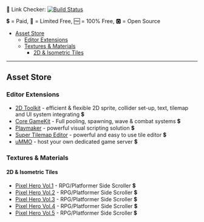 :checkered_flag: Link Checker: [![Build Status](https://travis-ci.org/Kavex/Unity3D-Resources.svg?branch=master)](https://travis-ci.org/Kavex/Unity3D-Resources)

:heavy_dollar_sign: = Paid,
:triangular_flag_on_post: = Limited Free,
:free: = 100% Free,
:o2: = Open Source


- [Asset Store](#asset-store)
  - [Editor Extensions](#editor-extensions)
  - [Textures & Materials](#textures-materials)
    - [2D & Isometric Tiles](#2d-isometric-tiles)
  
  
--------

Asset Store
--------

### Editor Extensions

* [2D Toolkit](https://www.assetstore.unity3d.com/en/#!/content/908) -  efficient & flexible 2D sprite, collider set-up, text, tilemap and UI system integrating :heavy_dollar_sign:
* [Core GameKit](https://www.assetstore.unity3d.com/en/#!/content/6640) - Full pooling, spawning, wave & combat systems :heavy_dollar_sign:
* [Playmaker](https://www.assetstore.unity3d.com/en/#!/content/368) - powerful visual scripting solution :heavy_dollar_sign:
* [Super Tilemap Editor](https://www.assetstore.unity3d.com/en/#!/content/56339) -  powerful and easy to use tile editor :heavy_dollar_sign:
* [uMMO](https://www.assetstore.unity3d.com/en/#!/content/13867) - host your own dedicated game server :heavy_dollar_sign:

### Textures & Materials

#### 2D & Isometric Tiles

* [Pixel Hero Vol.1](https://www.assetstore.unity3d.com/en/#!/content/42967) - RPG/Platformer Side Scroller :heavy_dollar_sign:
* [Pixel Hero Vol.2](https://www.assetstore.unity3d.com/en/#!/content/43015) - RPG/Platformer Side Scroller :heavy_dollar_sign:
* [Pixel Hero Vol.3](https://www.assetstore.unity3d.com/en/#!/content/57963) - RPG/Platformer Side Scroller :heavy_dollar_sign:
* [Pixel Hero Vol.4](https://www.assetstore.unity3d.com/en/#!/content/59645) - RPG/Platformer Side Scroller :heavy_dollar_sign:
* [Pixel Hero Vol.5](https://www.assetstore.unity3d.com/en/#!/content/60159) - RPG/Platformer Side Scroller :heavy_dollar_sign:


